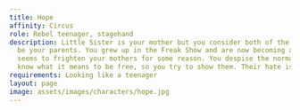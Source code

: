 ```yaml
---
title: Hope
affinity: Circus
role: Rebel teenager, stagehand
description: Little Sister is your mother but you consider both of the  sisters to
  be your parents. You grew up in the Freak Show and are now becoming an adult. This
  seems to frighten your mothers for some reason. You despise the normals. They don’t
  know what it means to be free, so you try to show them. Their hate is just stupidity.
requirements: Looking like a teenager
layout: page
image: assets/images/characters/hope.jpg
---
```


